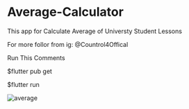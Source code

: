 # Average-Calculator
This app for Calculate Average of Universty Student Lessons

For more follor from ig: @Countrol4Offical


Run This Comments

$flutter pub get

$flutter run

![average](https://user-images.githubusercontent.com/47148545/133920032-23efe794-4367-4354-828e-7a8260ad8dad.png)
